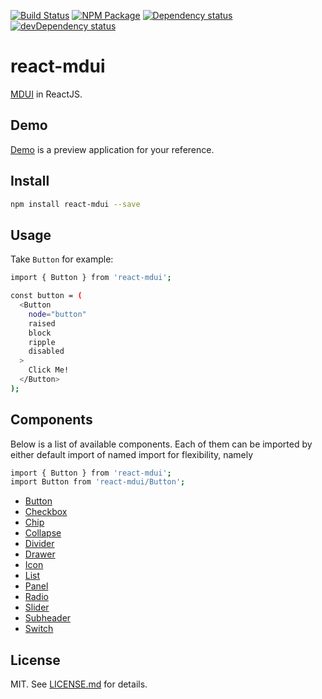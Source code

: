 [![Build Status][travis_img]][travis_site]
[![NPM Package][npm_img]][npm_site]
[![Dependency status][david_img]][david_site]
[![devDependency status][david_dev_img]][david_dev_site]

# react-mdui #

[MDUI][mdui] in ReactJS.

## Demo ##

[Demo][demo] is a preview application for your reference.

## Install ##

```sh
npm install react-mdui --save
```

## Usage ##

Take `Button` for example:

```sh
import { Button } from 'react-mdui';

const button = (
  <Button
    node="button"
    raised
    block
    ripple
    disabled
  >
    Click Me!
  </Button>
);
```

## Components ##
Below is a list of available components. Each of them can be imported by either
default import of named import for flexibility, namely

```sh
import { Button } from 'react-mdui';
import Button from 'react-mdui/Button';
```

* [Button][Button]
* [Checkbox][Checkbox]
* [Chip][Chip]
* [Collapse][Collapse]
* [Divider][Divider]
* [Drawer][Drawer]
* [Icon][Icon]
* [List][List]
* [Panel][Panel]
* [Radio][Radio]
* [Slider][Slider]
* [Subheader][Subheader]
* [Switch][Switch]

## License ##

MIT. See [LICENSE.md](http://github.com/szchenghuang/react-mdui/blob/master/LICENSE.md) for details.

[mdui]: https://github.com/zdhxiong/mdui
[Button]: https://github.com/szchenghuang/react-mdui/blob/master/readme/components/Button.md
[Checkbox]: https://github.com/szchenghuang/react-mdui/blob/master/readme/components/Checkbox.md
[Chip]: https://github.com/szchenghuang/react-mdui/blob/master/readme/components/Chip.md
[Collapse]: https://github.com/szchenghuang/react-mdui/blob/master/readme/components/Collapse.md
[Divider]: https://github.com/szchenghuang/react-mdui/blob/master/readme/components/Divider.md
[Drawer]: https://github.com/szchenghuang/react-mdui/blob/master/readme/components/Drawer.md
[Icon]: https://github.com/szchenghuang/react-mdui/blob/master/readme/components/Icon.md
[List]: https://github.com/szchenghuang/react-mdui/blob/master/readme/components/List.md
[Panel]: https://github.com/szchenghuang/react-mdui/blob/master/readme/components/Panel.md
[Radio]: https://github.com/szchenghuang/react-mdui/blob/master/readme/components/Radio.md
[Slider]: https://github.com/szchenghuang/react-mdui/blob/master/readme/components/Slider.md
[Subheader]: https://github.com/szchenghuang/react-mdui/blob/master/readme/components/Subheader.md
[Switch]: https://github.com/szchenghuang/react-mdui/blob/master/readme/components/Switch.md

[demo]: https://szchenghuang.github.io/react-mdui/

[travis_img]: https://travis-ci.org/szchenghuang/react-mdui.svg?branch=master
[travis_site]: https://travis-ci.org/szchenghuang/react-mdui
[npm_img]: https://img.shields.io/npm/v/react-mdui.svg
[npm_site]: https://www.npmjs.org/package/react-mdui
[david_img]: https://david-dm.org/szchenghuang/react-mdui/status.svg
[david_site]: https://david-dm.org/szchenghuang/react-mdui/
[david_dev_img]: https://david-dm.org/szchenghuang/react-mdui/dev-status.svg
[david_dev_site]: https://david-dm.org/szchenghuang/react-mdui/?type=dev

